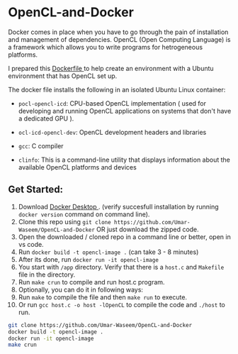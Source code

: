 # OpenCL-and-Docker

Docker comes in place when you have to go through the pain of installation and management of dependencies.
OpenCL (Open Computing Language) is a framework which allows you to write programs for hetrogeneous platforms.

I prepared this <a href = "https://github.com/Umar-Waseem/OpenCL-and-Docker/blob/main/dockerfile" > Dockerfile </a> to help create an environment with a Ubuntu environment that has OpenCL set up.

The docker file installs the following in an isolated Ubuntu Linux container:
- `pocl-opencl-icd`: CPU-based OpenCL implementation ( used for developing and running OpenCL applications on systems that don't have a dedicated GPU ).

- `ocl-icd-opencl-dev`: OpenCL development headers and libraries

- `gcc`: C compiler

- `clinfo`: This is a command-line utility that displays information about the available OpenCL platforms and devices 

## Get Started:

1. Download <a href = "https://www.docker.com/products/docker-desktop/" > Docker Desktop </a>. (verify succesfull installation by running `docker version` command on command line).
2. Clone this repo using `git clone https://github.com/Umar-Waseem/OpenCL-and-Docker` OR just download the zipped code.
3. Open the downloaded / cloned repo in a command line or better, open in vs code.
4. Run `docker build -t opencl-image .` (can take 3 - 8 minutes)
5. After its done, run `docker run -it opencl-image`
6. You start with `/app` directory. Verify that there is a `host.c` and `Makefile` file in the directory.
7. Run `make crun` to compile and run host.c program.
8. Optionally, you can do it in following ways:
9. Run `make` to compile the file and then `make run` to execute.
10. Or run `gcc host.c -o host -lOpenCL` to compile the code and `./host` to run.

```bash
git clone https://github.com/Umar-Waseem/OpenCL-and-Docker
docker build -t opencl-image .
docker run -it opencl-image
make crun
```